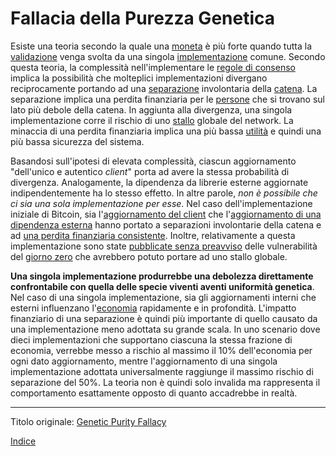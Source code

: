 # Fallacia della Purezza Genetica



Esiste una teoria secondo la quale una [moneta](ch101-glossary.md#moneta) è più forte quando tutta la [validazione](ch101-glossary.md#validazione) venga svolta da una singola [implementazione](ch101-glossary.md#implementazione) comune. Secondo questa teoria, la complessità nell'implementare le [regole di consenso](ch101-glossary.md#regole-di-consenso) implica la possibilità che molteplici implementazioni divergano reciprocamente portando ad una [separazione](ch101-glossary.md#separazione) involontaria della [catena](ch101-glossary.md#catena). La separazione implica una perdita finanziaria per le [persone](ch101-glossary.md#persona) che si trovano sul lato più debole della catena. In aggiunta alla divergenza, una singola implementazione corre il rischio di uno [stallo](ch101-glossary.md#stallo) globale del network. La minaccia di una perdita finanziaria implica una più bassa [utilità](ch101-glossary.md#utilità) e quindi una più bassa sicurezza del sistema.

Basandosi sull'ipotesi di elevata complessità, ciascun aggiornamento "dell'unico e autentico _client_" porta ad avere la stessa probabilità di divergenza. Analogamente, la dipendenza da librerie esterne aggiornate indipendentemente ha lo stesso effetto. In altre parole, _non è possibile che ci sia una sola implementazione per esse_. Nel caso dell'implementazione iniziale di Bitcoin, sia l'[aggiornamento del client](https://github.com/bitcoin/bips/blob/master/bip-0050.mediawiki) che l'[aggiornamento di una dipendenza esterna](https://github.com/bitcoin/bips/blob/master/bip-0066.mediawiki#motivation) hanno portato a separazioni involontarie della catena e ad [una perdita finanziaria consistente](https://cointelegraph.com/news/miners-lost-over-50000-from-the-bitcoin-hardfork-last-weekend). Inoltre, relativamente a questa implementazione sono state [pubblicate senza preavviso](https://www.reddit.com/r/btc/comments/6z827o/chris_jeffrey_jj_discloses_bitcoin_attack_vector/) delle vulnerabilità del [giorno zero](https://it.wikipedia.org/wiki/0-day) che avrebbero potuto portare ad uno stallo globale.

**Una singola implementazione produrrebbe una debolezza direttamente confrontabile con quella delle specie viventi aventi uniformità genetica**. Nel caso di una singola implementazione, sia gli aggiornamenti interni che esterni influenzano l'[economia](ch101-glossary.md#economia) rapidamente e in profondità. L'impatto finanziario di una separazione è quindi più importante di quello causato da una implementazione meno adottata su grande scala. In uno scenario dove dieci implementazioni che supportano ciascuna la stessa frazione di economia, verrebbe messo a rischio al massimo il 10% dell'economia per ogni dato aggiornamento, mentre l'aggiornamento di una singola implementazione adottata universalmente raggiunge il massimo rischio di separazione del 50%. La teoria non è quindi solo invalida ma rappresenta il comportamento esattamente opposto di quanto accadrebbe in realtà.

---

Titolo originale: [Genetic Purity Fallacy](https://github.com/libbitcoin/libbitcoin-system/wiki/Genetic-Purity-Fallacy)

[Indice](/README.md)
